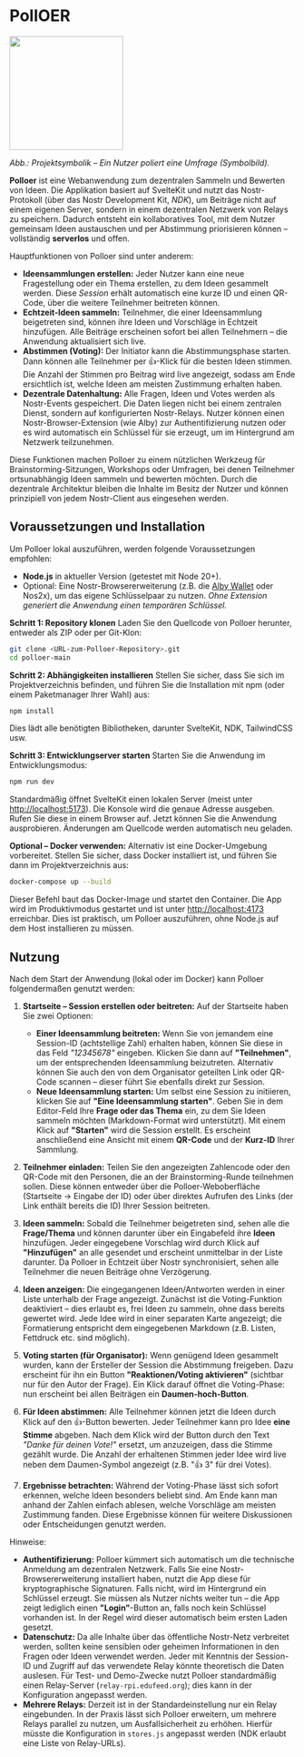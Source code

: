 # PollOER

<img src="https://pad.gwdg.de/uploads/101dc1e7-3268-4d0e-b130-fde274425be4.png" width="200" />

*Abb.: Projektsymbolik – Ein Nutzer poliert eine Umfrage (Symbolbild).*

**Polloer** ist eine Webanwendung zum dezentralen Sammeln und Bewerten von Ideen. Die Applikation basiert auf SvelteKit und nutzt das Nostr-Protokoll (über das Nostr Development Kit, *NDK*), um Beiträge nicht auf einem eigenen Server, sondern in einem dezentralen Netzwerk von Relays zu speichern. Dadurch entsteht ein kollaboratives Tool, mit dem Nutzer gemeinsam Ideen austauschen und per Abstimmung priorisieren können – vollständig **serverlos** und offen.

Hauptfunktionen von Polloer sind unter anderem:

* **Ideensammlungen erstellen:** Jeder Nutzer kann eine neue Fragestellung oder ein Thema erstellen, zu dem Ideen gesammelt werden. Diese *Session* erhält automatisch eine kurze ID und einen QR-Code, über die weitere Teilnehmer beitreten können.
* **Echtzeit-Ideen sammeln:** Teilnehmer, die einer Ideensammlung beigetreten sind, können ihre Ideen und Vorschläge in Echtzeit hinzufügen. Alle Beiträge erscheinen sofort bei allen Teilnehmern – die Anwendung aktualisiert sich live.
* **Abstimmen (Voting):** Der Initiator kann die Abstimmungsphase starten. Dann können alle Teilnehmer per 👍-Klick für die besten Ideen stimmen. Die Anzahl der Stimmen pro Beitrag wird live angezeigt, sodass am Ende ersichtlich ist, welche Ideen am meisten Zustimmung erhalten haben.
* **Dezentrale Datenhaltung:** Alle Fragen, Ideen und Votes werden als Nostr-Events gespeichert. Die Daten liegen nicht bei einem zentralen Dienst, sondern auf konfigurierten Nostr-Relays. Nutzer können einen Nostr-Browser-Extension (wie Alby) zur Authentifizierung nutzen oder es wird automatisch ein Schlüssel für sie erzeugt, um im Hintergrund am Netzwerk teilzunehmen.

Diese Funktionen machen Polloer zu einem nützlichen Werkzeug für Brainstorming-Sitzungen, Workshops oder Umfragen, bei denen Teilnehmer ortsunabhängig Ideen sammeln und bewerten möchten. Durch die dezentrale Architektur bleiben die Inhalte im Besitz der Nutzer und können prinzipiell von jedem Nostr-Client aus eingesehen werden.

## Voraussetzungen und Installation

Um Polloer lokal auszuführen, werden folgende Voraussetzungen empfohlen:

* **Node.js** in aktueller Version (getestet mit Node 20+).
* Optional: Eine Nostr-Browsererweiterung (z.B. die [Alby Wallet](https://getalby.com/) oder Nos2x), um das eigene Schlüsselpaar zu nutzen. *Ohne Extension generiert die Anwendung einen temporären Schlüssel.*

**Schritt 1: Repository klonen**
Laden Sie den Quellcode von Polloer herunter, entweder als ZIP oder per Git-Klon:

```bash
git clone <URL-zum-Polloer-Repository>.git
cd polloer-main
```

**Schritt 2: Abhängigkeiten installieren**
Stellen Sie sicher, dass Sie sich im Projektverzeichnis befinden, und führen Sie die Installation mit npm (oder einem Paketmanager Ihrer Wahl) aus:

```bash
npm install
```

Dies lädt alle benötigten Bibliotheken, darunter SvelteKit, NDK, TailwindCSS usw.

**Schritt 3: Entwicklungserver starten**
Starten Sie die Anwendung im Entwicklungsmodus:

```bash
npm run dev
```

Standardmäßig öffnet SvelteKit einen lokalen Server (meist unter [http://localhost:5173](http://localhost:5173)). Die Konsole wird die genaue Adresse ausgeben. Rufen Sie diese in einem Browser auf. Jetzt können Sie die Anwendung ausprobieren. Änderungen am Quellcode werden automatisch neu geladen.

**Optional – Docker verwenden:**
Alternativ ist eine Docker-Umgebung vorbereitet. Stellen Sie sicher, dass Docker installiert ist, und führen Sie dann im Projektverzeichnis aus:

```bash
docker-compose up --build
```

Dieser Befehl baut das Docker-Image und startet den Container. Die App wird im Produktivmodus gestartet und ist unter [http://localhost:4173](http://localhost:4173) erreichbar. Dies ist praktisch, um Polloer auszuführen, ohne Node.js auf dem Host installieren zu müssen.

## Nutzung

Nach dem Start der Anwendung (lokal oder im Docker) kann Polloer folgendermaßen genutzt werden:

1. **Startseite – Session erstellen oder beitreten:** Auf der Startseite haben Sie zwei Optionen:

   * **Einer Ideensammlung beitreten:** Wenn Sie von jemandem eine Session-ID (achtstellige Zahl) erhalten haben, können Sie diese in das Feld *"12345678"* eingeben. Klicken Sie dann auf **"Teilnehmen"**, um der entsprechenden Ideensammlung beizutreten. Alternativ können Sie auch den von dem Organisator geteilten Link oder QR-Code scannen – dieser führt Sie ebenfalls direkt zur Session.
   * **Neue Ideensammlung starten:** Um selbst eine Session zu initiieren, klicken Sie auf **"Eine Ideensammlung starten"**. Geben Sie in dem Editor-Feld Ihre **Frage oder das Thema** ein, zu dem Sie Ideen sammeln möchten (Markdown-Format wird unterstützt). Mit einem Klick auf **"Starten"** wird die Session erstellt. Es erscheint anschließend eine Ansicht mit einem **QR-Code** und der **Kurz-ID** Ihrer Sammlung.

2. **Teilnehmer einladen:** Teilen Sie den angezeigten Zahlencode oder den QR-Code mit den Personen, die an der Brainstorming-Runde teilnehmen sollen. Diese können entweder über die Polloer-Weboberfläche (Startseite -> Eingabe der ID) oder über direktes Aufrufen des Links (der Link enthält bereits die ID) Ihrer Session beitreten.

3. **Ideen sammeln:** Sobald die Teilnehmer beigetreten sind, sehen alle die **Frage/Thema** und können darunter über ein Eingabefeld ihre **Ideen** hinzufügen. Jeder eingegebene Vorschlag wird durch Klick auf **"Hinzufügen"** an alle gesendet und erscheint unmittelbar in der Liste darunter. Da Polloer in Echtzeit über Nostr synchronisiert, sehen alle Teilnehmer die neuen Beiträge ohne Verzögerung.

4. **Ideen anzeigen:** Die eingegangenen Ideen/Antworten werden in einer Liste unterhalb der Frage angezeigt. Zunächst ist die Voting-Funktion deaktiviert – dies erlaubt es, frei Ideen zu sammeln, ohne dass bereits gewertet wird. Jede Idee wird in einer separaten Karte angezeigt; die Formatierung entspricht dem eingegebenen Markdown (z.B. Listen, Fettdruck etc. sind möglich).

5. **Voting starten (für Organisator):** Wenn genügend Ideen gesammelt wurden, kann der Ersteller der Session die Abstimmung freigeben. Dazu erscheint für ihn ein Button **"Reaktionen/Voting aktivieren"** (sichtbar nur für den Autor der Frage). Ein Klick darauf öffnet die Voting-Phase: nun erscheint bei allen Beiträgen ein **Daumen-hoch-Button**.

6. **Für Ideen abstimmen:** Alle Teilnehmer können jetzt die Ideen durch Klick auf den 👍-Button bewerten. Jeder Teilnehmer kann pro Idee **eine Stimme** abgeben. Nach dem Klick wird der Button durch den Text *"Danke für deinen Vote!"* ersetzt, um anzuzeigen, dass die Stimme gezählt wurde. Die Anzahl der erhaltenen Stimmen jeder Idee wird live neben dem Daumen-Symbol angezeigt (z.B. "👍 3" für drei Votes).

7. **Ergebnisse betrachten:** Während der Voting-Phase lässt sich sofort erkennen, welche Ideen besonders beliebt sind. Am Ende kann man anhand der Zahlen einfach ablesen, welche Vorschläge am meisten Zustimmung fanden. Diese Ergebnisse können für weitere Diskussionen oder Entscheidungen genutzt werden.

Hinweise:

* **Authentifizierung:** Polloer kümmert sich automatisch um die technische Anmeldung am dezentralen Netzwerk. Falls Sie eine Nostr-Browsererweiterung installiert haben, nutzt die App diese für kryptographische Signaturen. Falls nicht, wird im Hintergrund ein Schlüssel erzeugt. Sie müssen als Nutzer nichts weiter tun – die App zeigt lediglich einen **"Login"**-Button an, falls noch kein Schlüssel vorhanden ist. In der Regel wird dieser automatisch beim ersten Laden gesetzt.
* **Datenschutz:** Da alle Inhalte über das öffentliche Nostr-Netz verbreitet werden, sollten keine sensiblen oder geheimen Informationen in den Fragen oder Ideen verwendet werden. Jeder mit Kenntnis der Session-ID und Zugriff auf das verwendete Relay könnte theoretisch die Daten auslesen. Für Test- und Demo-Zwecke nutzt Polloer standardmäßig einen Relay-Server (`relay-rpi.edufeed.org`); dies kann in der Konfiguration angepasst werden.
* **Mehrere Relays:** Derzeit ist in der Standardeinstellung nur ein Relay eingebunden. In der Praxis lässt sich Polloer erweitern, um mehrere Relays parallel zu nutzen, um Ausfallsicherheit zu erhöhen. Hierfür müsste die Konfiguration in `stores.js` angepasst werden (NDK erlaubt eine Liste von Relay-URLs).

